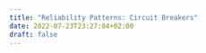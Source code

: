 ```yaml
---
title: "Reliability Patterns: Circuit Breakers"
date: 2022-07-23T23:27:04+02:00
draft: false
---
```


